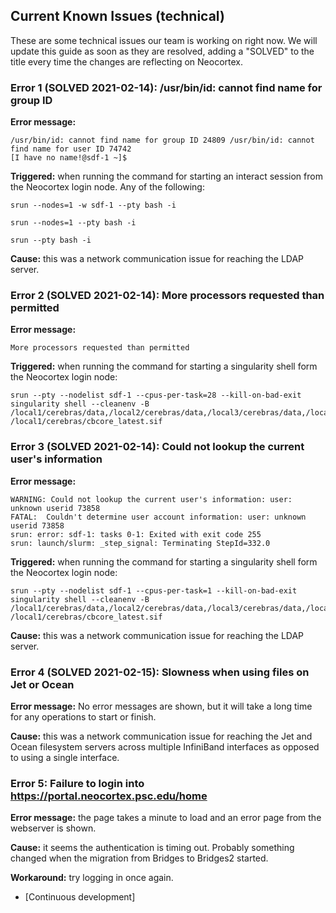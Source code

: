 ## Current Known Issues (technical)
These are some technical issues our team is working on right now. We will update this guide as soon as they are resolved, adding a "SOLVED" to the title every time the changes are reflecting on Neocortex.

<h3>Error 1 (<span>SOLVED 2021-02-14</span>): /usr/bin/id: cannot find name for group ID</h3>

  **Error message:** 
  ```
  /usr/bin/id: cannot find name for group ID 24809 /usr/bin/id: cannot find name for user ID 74742 
  [I have no name!@sdf-1 ~]$
  ```
  **Triggered:** when running the command for starting an interact session from the Neocortex login node. Any of the following: <br />
  ```
  srun --nodes=1 -w sdf-1 --pty bash -i
  ```
  ```
  srun --nodes=1 --pty bash -i
  ```
  ```
  srun --pty bash -i
  ```
  **Cause:** this was a network communication issue for reaching the LDAP server.

### Error 2 <span>(SOLVED 2021-02-14)</span>: More processors requested than permitted

**Error message:**
```
More processors requested than permitted
```
**Triggered:** when running the command for starting a singularity shell form the Neocortex login node:
```
srun --pty --nodelist sdf-1 --cpus-per-task=28 --kill-on-bad-exit singularity shell --cleanenv -B /local1/cerebras/data,/local2/cerebras/data,/local3/cerebras/data,/local4/cerebras/data,/jet/home/PSC_USERNAME/modelzoo /local1/cerebras/cbcore_latest.sif
```
### Error 3 (<span>SOLVED 2021-02-14</span>): Could not lookup the current user's information
**Error message:**
```
WARNING: Could not lookup the current user's information: user: unknown userid 73858
FATAL:  Couldn't determine user account information: user: unknown userid 73858
srun: error: sdf-1: tasks 0-1: Exited with exit code 255
srun: launch/slurm: _step_signal: Terminating StepId=332.0
```
**Triggered:** when running the command for starting a singularity shell form the Neocortex login node:
```
srun --pty --nodelist sdf-1 --cpus-per-task=1 --kill-on-bad-exit singularity shell --cleanenv -B /local1/cerebras/data,/local2/cerebras/data,/local3/cerebras/data,/local4/cerebras/data,/jet/home/PSC_USERNAME/modelzoo /local1/cerebras/cbcore_latest.sif
```
**Cause:** this was a network communication issue for reaching the LDAP server.

### Error 4 (<span>SOLVED 2021-02-15</span>): Slowness when using files on Jet or Ocean</h3>
**Error message:** No error messages are shown, but it will take a long time for any operations to start or finish.

**Cause:** this was a network communication issue for reaching the Jet and Ocean filesystem servers across multiple InfiniBand interfaces as opposed to using a single interface.

### Error 5: Failure to login into https://portal.neocortex.psc.edu/home</h3>
**Error message:** the page takes a minute to load and an error page from the webserver is shown.

**Cause:** it seems the authentication is timing out. Probably something changed when the migration from Bridges to Bridges2 started.

**Workaround:** try logging in once again.
* [Continuous development]

